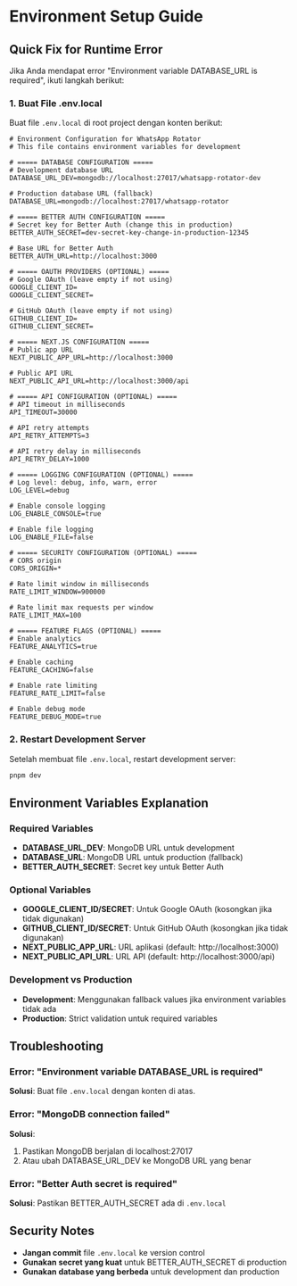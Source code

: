 # Environment Setup Guide

## Quick Fix for Runtime Error

Jika Anda mendapat error "Environment variable DATABASE_URL is required", ikuti langkah berikut:

### 1. Buat File .env.local

Buat file `.env.local` di root project dengan konten berikut:

```env
# Environment Configuration for WhatsApp Rotator
# This file contains environment variables for development

# ===== DATABASE CONFIGURATION =====
# Development database URL
DATABASE_URL_DEV=mongodb://localhost:27017/whatsapp-rotator-dev

# Production database URL (fallback)
DATABASE_URL=mongodb://localhost:27017/whatsapp-rotator

# ===== BETTER AUTH CONFIGURATION =====
# Secret key for Better Auth (change this in production)
BETTER_AUTH_SECRET=dev-secret-key-change-in-production-12345

# Base URL for Better Auth
BETTER_AUTH_URL=http://localhost:3000

# ===== OAUTH PROVIDERS (OPTIONAL) =====
# Google OAuth (leave empty if not using)
GOOGLE_CLIENT_ID=
GOOGLE_CLIENT_SECRET=

# GitHub OAuth (leave empty if not using)
GITHUB_CLIENT_ID=
GITHUB_CLIENT_SECRET=

# ===== NEXT.JS CONFIGURATION =====
# Public app URL
NEXT_PUBLIC_APP_URL=http://localhost:3000

# Public API URL
NEXT_PUBLIC_API_URL=http://localhost:3000/api

# ===== API CONFIGURATION (OPTIONAL) =====
# API timeout in milliseconds
API_TIMEOUT=30000

# API retry attempts
API_RETRY_ATTEMPTS=3

# API retry delay in milliseconds
API_RETRY_DELAY=1000

# ===== LOGGING CONFIGURATION (OPTIONAL) =====
# Log level: debug, info, warn, error
LOG_LEVEL=debug

# Enable console logging
LOG_ENABLE_CONSOLE=true

# Enable file logging
LOG_ENABLE_FILE=false

# ===== SECURITY CONFIGURATION (OPTIONAL) =====
# CORS origin
CORS_ORIGIN=*

# Rate limit window in milliseconds
RATE_LIMIT_WINDOW=900000

# Rate limit max requests per window
RATE_LIMIT_MAX=100

# ===== FEATURE FLAGS (OPTIONAL) =====
# Enable analytics
FEATURE_ANALYTICS=true

# Enable caching
FEATURE_CACHING=false

# Enable rate limiting
FEATURE_RATE_LIMIT=false

# Enable debug mode
FEATURE_DEBUG_MODE=true
```

### 2. Restart Development Server

Setelah membuat file `.env.local`, restart development server:

```bash
pnpm dev
```

## Environment Variables Explanation

### Required Variables

- **DATABASE_URL_DEV**: MongoDB URL untuk development
- **DATABASE_URL**: MongoDB URL untuk production (fallback)
- **BETTER_AUTH_SECRET**: Secret key untuk Better Auth

### Optional Variables

- **GOOGLE_CLIENT_ID/SECRET**: Untuk Google OAuth (kosongkan jika tidak digunakan)
- **GITHUB_CLIENT_ID/SECRET**: Untuk GitHub OAuth (kosongkan jika tidak digunakan)
- **NEXT_PUBLIC_APP_URL**: URL aplikasi (default: http://localhost:3000)
- **NEXT_PUBLIC_API_URL**: URL API (default: http://localhost:3000/api)

### Development vs Production

- **Development**: Menggunakan fallback values jika environment variables tidak ada
- **Production**: Strict validation untuk required variables

## Troubleshooting

### Error: "Environment variable DATABASE_URL is required"

**Solusi**: Buat file `.env.local` dengan konten di atas.

### Error: "MongoDB connection failed"

**Solusi**: 
1. Pastikan MongoDB berjalan di localhost:27017
2. Atau ubah DATABASE_URL_DEV ke MongoDB URL yang benar

### Error: "Better Auth secret is required"

**Solusi**: Pastikan BETTER_AUTH_SECRET ada di `.env.local`

## Security Notes

- **Jangan commit** file `.env.local` ke version control
- **Gunakan secret yang kuat** untuk BETTER_AUTH_SECRET di production
- **Gunakan database yang berbeda** untuk development dan production
